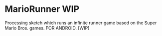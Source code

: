 # MarioRunner WIP
Processing sketch which runs an infinite runner game based on the Super Mario Bros. games. FOR ANDROID.
[WIP]
